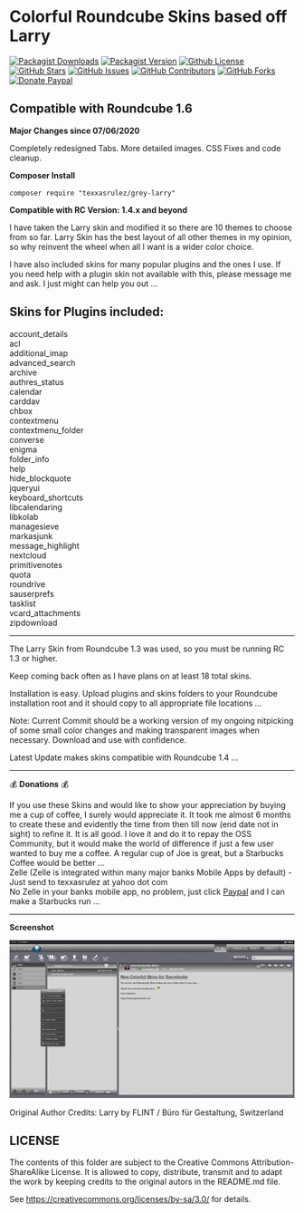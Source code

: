 # Colorful Roundcube Skins based off Larry

[![Packagist Downloads](https://img.shields.io/packagist/dt/texxasrulez/grey-larry?style=plastic&logo=packagist&logoColor=white&label=Downloads&labelColor=blue&color=gold)](https://packagist.org/packages/texxasrulez/grey-larry)
[![Packagist Version](https://img.shields.io/packagist/v/texxasrulez/grey-larry?style=plastic&logo=packagist&logoColor=white&label=Version&labelColor=blue&color=limegreen)](https://packagist.org/packages/texxasrulez/grey-larry)
[![Github License](https://img.shields.io/static/v1?style=plastic&logo=github&label=License&message=Creative%20Commons&labelColor=blue&color=coral)](https://github.com/texxasrulez/autumn-larry/blob/main/LICENSE)
[![GitHub Stars](https://img.shields.io/github/stars/texxasrulez/grey-larry?style=plastic&logo=github&label=Stars&labelColor=blue&color=deepskyblue)](https://github.com/texxasrulez/grey-larry/stargazers)
[![GitHub Issues](https://img.shields.io/github/issues/texxasrulez/grey-larry?style=plastic&logo=github&label=Issues&labelColor=blue&color=aqua)](https://github.com/texxasrulez/grey-larry/issues)
[![GitHub Contributors](https://img.shields.io/github/contributors/texxasrulez/grey-larry?style=plastic&logo=github&logoColor=white&label=Contributors&labelColor=blue&color=orchid)](https://github.com/texxasrulez/grey-larry/graphs/contributors)
[![GitHub Forks](https://img.shields.io/github/forks/texxasrulez/grey-larry?style=plastic&logo=github&logoColor=white&label=Forks&labelColor=blue&color=darkorange)](https://github.com/texxasrulez/grey-larry/forks)
[![Donate Paypal](https://img.shields.io/badge/Paypal-Money_Please!-blue.svg?style=plastic&labelColor=blue&color=forestgreen&logo=paypal)](https://www.paypal.me/texxasrulez)

## Compatible with Roundcube 1.6	

**Major Changes since 07/06/2020**

Completely redesigned Tabs.
More detailed images.
CSS Fixes and code cleanup.

**Composer Install**
```
composer require "texxasrulez/grey-larry"
```

**Compatible with RC Version: 1.4.x and beyond**

I have taken the Larry skin and modified it so there are 10 themes to choose from so far. Larry Skin has the best layout of all other themes in my opinion, so why reinvent the wheel when all I want is a wider color choice.

I have also included skins for many popular plugins and the ones I use. If you need help with a plugin skin not available with this, please message me and ask. I just might can help you out ... 

**Skins for Plugins included:**
-------
account_details\
acl\
additional_imap\
advanced_search\
archive\
authres_status\
calendar\
carddav\
chbox\
contextmenu\
contextmenu_folder\
converse\
enigma\
folder_info\
help\
hide_blockquote\
jqueryui\
keyboard_shortcuts\
libcalendaring\
libkolab\
managesieve\
markasjunk\
message_highlight\
nextcloud\
primitivenotes\
quota\
roundrive\
sauserprefs\
tasklist\
vcard_attachments\
zipdownload

---

The Larry Skin from Roundcube 1.3 was used, so you must be running RC 1.3 or higher.

Keep coming back often as I have plans on at least 18 total skins.

Installation is easy. Upload plugins and skins folders to your Roundcube installation root and it should copy to all appropriate file locations ... 

Note: Current Commit should be a working version of my ongoing nitpicking of some small color changes and making transparent images when necessary. Download and use with confidence.

Latest Update makes skins compatible with Roundcube 1.4 ...

---

:moneybag: **Donations** :moneybag:

If you use these Skins and would like to show your appreciation by buying me a cup of coffee, I surely would appreciate it. It took me almost 6 months to create these and evidently the time from then till now (end date not in sight) to refine it. It is all good. I love it and do it to repay the OSS Community, but it would make the world of difference if just a few user wanted to buy me a coffee. A regular cup of Joe is great, but a Starbucks Coffee would be better ... \
Zelle (Zelle is integrated within many major banks Mobile Apps by default) - Just send to texxasrulez at yahoo dot com \
No Zelle in your banks mobile app, no problem, just click [Paypal](https://paypal.me/texxasrulez?locale.x=en_US) and I can make a Starbucks run ...

---

**Screenshot**

![Grey Larry Skin](images/grey-mail.png?raw=true "Grey Larry Skin")

Original Author Credits:
Larry
by FLINT / Büro für Gestaltung, Switzerland

LICENSE
-------

The contents of this folder are subject to the Creative Commons
Attribution-ShareAlike License. It is allowed to copy, distribute,
transmit and to adapt the work by keeping credits to the original
autors in the README.md file.

See https://creativecommons.org/licenses/by-sa/3.0/ for details.
